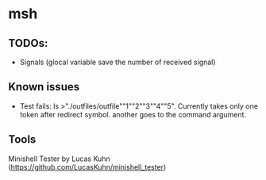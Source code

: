 # msh

## TODOs:
- Signals (glocal variable save the number of received signal)

## Known issues

- Test fails: ls >"./outfiles/outfile""1""2""3""4""5". Currently takes only one token after redirect symbol. another goes to the command argument.

## Tools

 Minishell Tester by Lucas Kuhn (https://github.com/LucasKuhn/minishell_tester)

